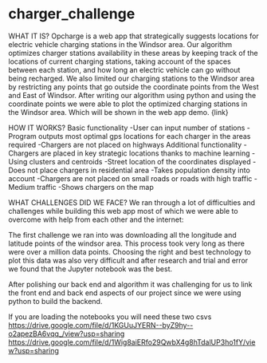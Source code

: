 # charger_challenge

WHAT IT IS?
Opcharge is a web app that strategically suggests locations for electric vehicle charging stations in the Windsor area.
Our algorithm optimizes charger stations availability in these areas by keeping track of the locations of current charging stations, 
taking account of the spaces between each station, and how long an electric vehicle can go without being recharged. 
We also limited our charging stations to the Windsor area by restricting any points that go outside the coordinate points from the West and East of Windsor. 
After writing our algorithm using python and using the coordinate points we were able to plot the optimized charging stations in the Windsor area. 
Which will be shown in the web app demo. {link}

HOW IT WORKS?
Basic functionality
-User can input number of stations
-Program outputs most optimal gps locations for each charger in the areas required
-Chargers are not placed on highways
Additional functionality
-Chargers are placed in key strategic locations thanks to machine learning
-Using clusters and centroids
-Street location of the coordinates displayed
-Does not place chargers in residential area
-Takes population density into account
-Chargers are not placed on small roads or roads with high traffic
-Medium traffic
-Shows chargers on the map



WHAT CHALLENGES DID WE FACE?
We ran through a lot of difficulties and challenges while building this web app most of which we were able to overcome with help from each other and the internet:

The first challenge we ran into was downloading all the longitude and latitude points of the windsor area. 
This process took very long as there were over a million data points. Choosing the right and best technology to plot this data was also very difficult and after 
research and trial and error we found that the Jupyter notebook was the best. 

After polishing our back end and algorithm it was challenging for us to link the front end and back end aspects of our project since we were using python to build the backend. 


If you are loading the notebooks you will need these two csvs
https://drive.google.com/file/d/1KGUuJYERN--byZ9hy--o2apezBA6vqq_/view?usp=sharing
https://drive.google.com/file/d/1Wig8aiERfo29QwbX4g8hTdalUP3ho1fY/view?usp=sharing
